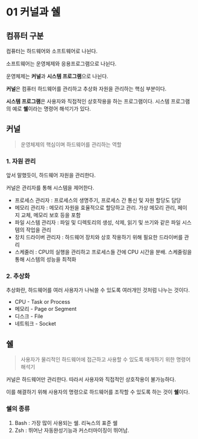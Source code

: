 # 01 커널과 쉘

## 컴퓨터 구분

컴퓨터는 하드웨어와 소프트웨어로 나뉜다.

소프트웨어는 운영체제와 응용프로그램으로 나뉜다.

운영체제는 **커널**과 **시스템 프로그램**으로 나뉜다.

**커널**은 컴퓨터 하드웨어를 관리하고 추상화 자원을 관리하는 핵심 부분이다.

**시스템 프로그램**은 사용자와 직접적인 상호작용을 하는 프로그램이다. 시스템 프로그램의 예로 **쉘**이라는 명령어 해석기가 있다.

## 커널

> 운영체제의 핵심이며 하드웨어를 관리하는 역할

### 1. 자원 관리

앞서 말했듯이, 하드웨어 자원을 관리한다.

커널은 관리자를 통해 시스템을 제어한다.
- 프로세스 관리자 : 프로세스의 생명주기, 프로세스 간 통신 및 자원 할당도 담당
- 메모리 관리자 : 메모리 자원을 효율적으로 할당하고 관리. 가상 메모리 관리, 페이지 교체, 메모리 보호 등을 포함
- 파일 시스템 관리자 : 파일 및 디렉토리의 생성, 삭제, 읽기 및 쓰기와 같은 파일 시스템의 작업을 관리
- 장치 드라이버 관리자 : 하드웨어 장치와 상호 작용하기 위해 필요한 드라이버를 관리
- 스케줄러 : CPU의 실행을 관리하고 프로세스들 간에 CPU 시간을 분배. 스케줄링을 통해 시스템의 성능을 최적화

### 2. 추상화

추상화란, 하드웨어를 여러 사용자가 나눠쓸 수 있도록 여러개인 것처럼 나누는 것이다.

- CPU - Task or Process
- 메모리 - Page or Segment
- 디스크 - File
- 네트워크 - Socket

## 쉘

> 사용자가 물리적인 하드웨어에 접근하고 사용할 수 있도록 매개하기 위한 명령어 해석기

커널은 하드웨어만 관리한다.
따라서 사용자와 직접적인 상호작용이 불가능하다.

이를 해결하기 위해 사용자의 명령으로 하드웨어를 조작할 수 있도록 하는 것이 **쉘**이다.

### 쉘의 종류

1. Bash : 가장 많이 사용되는 쉘. 리눅스의 표준 쉘
2. Zsh : 뛰어난 자동완성기능과 커스터마이징이 뛰어남.